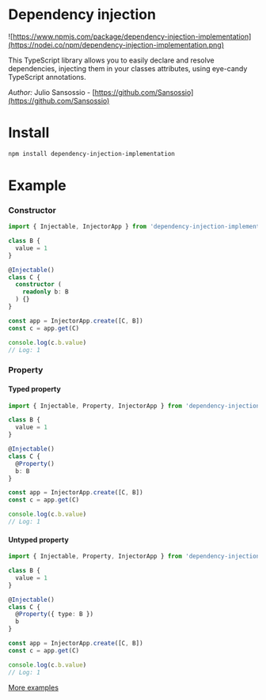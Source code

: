 # Dependency injection

![https://www.npmjs.com/package/dependency-injection-implementation](https://nodei.co/npm/dependency-injection-implementation.png)

This TypeScript library allows you to easily declare and resolve dependencies, injecting them in your classes attributes, using eye-candy TypeScript annotations.

*Author:* Julio Sansossio - [https://github.com/Sansossio](https://github.com/Sansossio)

# Install
```sh
npm install dependency-injection-implementation
```

# Example
### Constructor
```ts
import { Injectable, InjectorApp } from 'dependency-injection-implementation'

class B {
  value = 1
}

@Injectable()
class C {
  constructor (
    readonly b: B
  ) {}
}

const app = InjectorApp.create([C, B])
const c = app.get(C)

console.log(c.b.value)
// Log: 1

```
### Property
#### Typed property
```ts
import { Injectable, Property, InjectorApp } from 'dependency-injection-implementation'

class B {
  value = 1
}

@Injectable()
class C {
  @Property()
  b: B
}

const app = InjectorApp.create([C, B])
const c = app.get(C)

console.log(c.b.value)
// Log: 1
```
#### Untyped property
```ts
import { Injectable, Property, InjectorApp } from 'dependency-injection-implementation'

class B {
  value = 1
}

@Injectable()
class C {
  @Property({ type: B })
  b
}

const app = InjectorApp.create([C, B])
const c = app.get(C)

console.log(c.b.value)
// Log: 1
```
[More examples](https://github.com/Sansossio/dependency-injection/tree/master/examples)
